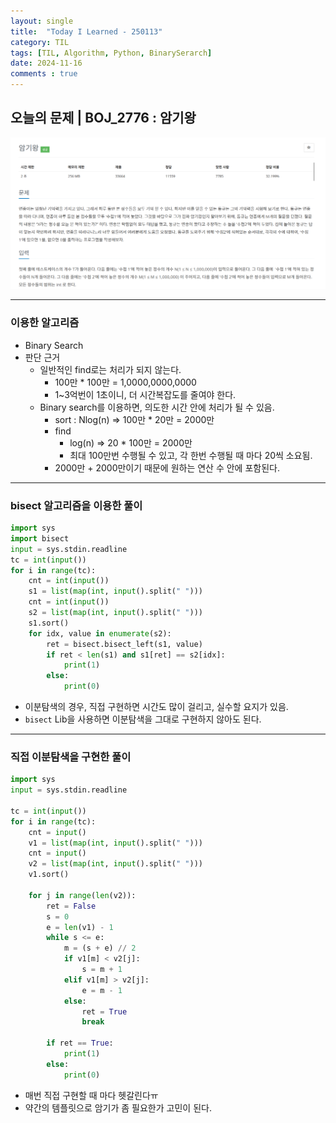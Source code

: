 ```yaml
---
layout: single
title:  "Today I Learned - 250113"
category: TIL
tags: [TIL, Algorithm, Python, BinarySerarch]
date: 2024-11-16
comments : true
---
```


## 오늘의 문제 | BOJ_2776 : 암기왕
![png](/assets/img/BOJ_2776.png)

------
### 이용한 알고리즘
* Binary Search
* 판단 근거
    * 일반적인 find로는 처리가 되지 않는다.
        * 100만 * 100만 = 1,0000,0000,0000
        * 1~3억번이 1초이니, 더 시간복잡도를 줄여야 한다.
    * Binary search를 이용하면, 의도한 시간 안에 처리가 될 수 있음.
        * sort : Nlog(n) => 100만 * 20만 = 2000만
        * find 
            * log(n) => 20 * 100만 = 2000만
            * 최대 100만번 수행될 수 있고, 각 한번 수행될 때 마다 20씩 소요됨.
        * 2000만 + 2000만이기 때문에 원하는 연산 수 안에 포함된다.

------
### bisect 알고리즘을 이용한 풀이
```python
import sys
import bisect
input = sys.stdin.readline
tc = int(input())
for i in range(tc):
    cnt = int(input())
    s1 = list(map(int, input().split(" ")))
    cnt = int(input())
    s2 = list(map(int, input().split(" ")))
    s1.sort()
    for idx, value in enumerate(s2):
        ret = bisect.bisect_left(s1, value)
        if ret < len(s1) and s1[ret] == s2[idx]:
            print(1)
        else:
            print(0)
```

* 이분탐색의 경우, 직접 구현하면 시간도 많이 걸리고, 실수할 요지가 있음.
* `bisect` Lib을 사용하면 이분탐색을 그대로 구현하지 않아도 된다.

-------
### 직접 이분탐색을 구현한 풀이
```python
import sys
input = sys.stdin.readline

tc = int(input())
for i in range(tc):
    cnt = input()
    v1 = list(map(int, input().split(" ")))
    cnt = input()
    v2 = list(map(int, input().split(" ")))
    v1.sort()

    for j in range(len(v2)):
        ret = False
        s = 0
        e = len(v1) - 1
        while s <= e:
            m = (s + e) // 2
            if v1[m] < v2[j]:
                s = m + 1
            elif v1[m] > v2[j]:
                e = m - 1
            else:
                ret = True
                break
        
        if ret == True:
            print(1)
        else:
            print(0)
```
* 매번 직접 구현할 때 마다 헷갈린다ㅠ
* 약간의 템플릿으로 암기가 좀 필요한가 고민이 된다.